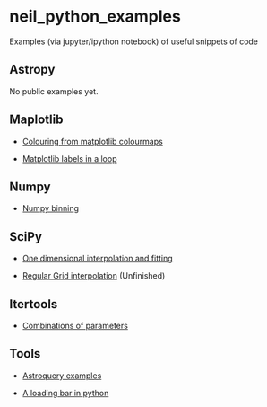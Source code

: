 # neil_python_examples
Examples (via jupyter/ipython notebook) of useful snippets of code


## Astropy

No public examples yet.

## Maplotlib

- [Colouring from matplotlib colourmaps](https://github.com/njcuk9999/neil_python_examples/blob/master/matplotlib/colour_from_colourmap.ipynb)

- [Matplotlib labels in a loop](https://github.com/njcuk9999/neil_python_examples/blob/master/matplotlib/loopy_labels.ipynb)

## Numpy

- [Numpy binning](https://github.com/njcuk9999/neil_python_examples/blob/master/numpy/numpy_bin_data.ipynb)

## SciPy

- [One dimensional interpolation and fitting](https://github.com/njcuk9999/neil_python_examples/blob/master/scipy/one_d_interp_fitting.ipynb)

- [Regular Grid interpolation](https://github.com/njcuk9999/neil_python_examples/blob/master/scipy/regular_grid_interpolation.ipynb) (Unfinished)


## Itertools

- [Combinations of parameters](https://github.com/njcuk9999/neil_python_examples/blob/master/itertools/combinations_of_parameters.ipynb)

## Tools

- [Astroquery examples](https://github.com/njcuk9999/neil_python_examples/blob/master/tools/astroquery.ipynb)

- [A loading bar in python](https://github.com/njcuk9999/neil_python_examples/blob/master/tools/tqdm_forloop_bar.ipynb)

